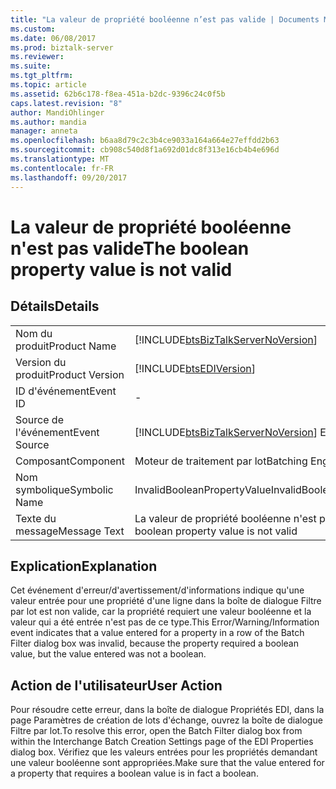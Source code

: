 ```yaml
---
title: "La valeur de propriété booléenne n’est pas valide | Documents Microsoft"
ms.custom: 
ms.date: 06/08/2017
ms.prod: biztalk-server
ms.reviewer: 
ms.suite: 
ms.tgt_pltfrm: 
ms.topic: article
ms.assetid: 62b6c178-f8ea-451a-b2dc-9396c24c0f5b
caps.latest.revision: "8"
author: MandiOhlinger
ms.author: mandia
manager: anneta
ms.openlocfilehash: b6aa8d79c2c3b4ce9033a164a664e27effdd2b63
ms.sourcegitcommit: cb908c540d8f1a692d01dc8f313e16cb4b4e696d
ms.translationtype: MT
ms.contentlocale: fr-FR
ms.lasthandoff: 09/20/2017
---
```

# <a name="the-boolean-property-value-is-not-valid"></a><span data-ttu-id="92a0d-102">La valeur de propriété booléenne n'est pas valide</span><span class="sxs-lookup"><span data-stu-id="92a0d-102">The boolean property value is not valid</span></span>
## <a name="details"></a><span data-ttu-id="92a0d-103">Détails</span><span class="sxs-lookup"><span data-stu-id="92a0d-103">Details</span></span>  
  
|||  
|-|-|  
|<span data-ttu-id="92a0d-104">Nom du produit</span><span class="sxs-lookup"><span data-stu-id="92a0d-104">Product Name</span></span>|[!INCLUDE[btsBizTalkServerNoVersion](../includes/btsbiztalkservernoversion-md.md)]|  
|<span data-ttu-id="92a0d-105">Version du produit</span><span class="sxs-lookup"><span data-stu-id="92a0d-105">Product Version</span></span>|[!INCLUDE[btsEDIVersion](../includes/btsediversion-md.md)]|  
|<span data-ttu-id="92a0d-106">ID d'événement</span><span class="sxs-lookup"><span data-stu-id="92a0d-106">Event ID</span></span>|-|  
|<span data-ttu-id="92a0d-107">Source de l'événement</span><span class="sxs-lookup"><span data-stu-id="92a0d-107">Event Source</span></span>|[!INCLUDE[btsBizTalkServerNoVersion](../includes/btsbiztalkservernoversion-md.md)]<span data-ttu-id="92a0d-108"> EDI</span><span class="sxs-lookup"><span data-stu-id="92a0d-108"> EDI</span></span>|  
|<span data-ttu-id="92a0d-109">Composant</span><span class="sxs-lookup"><span data-stu-id="92a0d-109">Component</span></span>|<span data-ttu-id="92a0d-110">Moteur de traitement par lot</span><span class="sxs-lookup"><span data-stu-id="92a0d-110">Batching Engine</span></span>|  
|<span data-ttu-id="92a0d-111">Nom symbolique</span><span class="sxs-lookup"><span data-stu-id="92a0d-111">Symbolic Name</span></span>|<span data-ttu-id="92a0d-112">InvalidBooleanPropertyValue</span><span class="sxs-lookup"><span data-stu-id="92a0d-112">InvalidBooleanPropertyValue</span></span>|  
|<span data-ttu-id="92a0d-113">Texte du message</span><span class="sxs-lookup"><span data-stu-id="92a0d-113">Message Text</span></span>|<span data-ttu-id="92a0d-114">La valeur de propriété booléenne n'est pas valide</span><span class="sxs-lookup"><span data-stu-id="92a0d-114">The boolean property value is not valid</span></span>|  
  
## <a name="explanation"></a><span data-ttu-id="92a0d-115">Explication</span><span class="sxs-lookup"><span data-stu-id="92a0d-115">Explanation</span></span>  
 <span data-ttu-id="92a0d-116">Cet événement d'erreur/d'avertissement/d'informations indique qu'une valeur entrée pour une propriété d'une ligne dans la boîte de dialogue Filtre par lot est non valide, car la propriété requiert une valeur booléenne et la valeur qui a été entrée n'est pas de ce type.</span><span class="sxs-lookup"><span data-stu-id="92a0d-116">This Error/Warning/Information event indicates that a value entered for a property in a row of the Batch Filter dialog box was invalid, because the property required a boolean value, but the value entered was not a boolean.</span></span>  
  
## <a name="user-action"></a><span data-ttu-id="92a0d-117">Action de l'utilisateur</span><span class="sxs-lookup"><span data-stu-id="92a0d-117">User Action</span></span>  
 <span data-ttu-id="92a0d-118">Pour résoudre cette erreur, dans la boîte de dialogue Propriétés EDI, dans la page Paramètres de création de lots d'échange, ouvrez la boîte de dialogue Filtre par lot.</span><span class="sxs-lookup"><span data-stu-id="92a0d-118">To resolve this error, open the Batch Filter dialog box from within the Interchange Batch Creation Settings page of the EDI Properties dialog box.</span></span> <span data-ttu-id="92a0d-119">Vérifiez que les valeurs entrées pour les propriétés demandant une valeur booléenne sont appropriées.</span><span class="sxs-lookup"><span data-stu-id="92a0d-119">Make sure that the value entered for a property that requires a boolean value is in fact a boolean.</span></span>